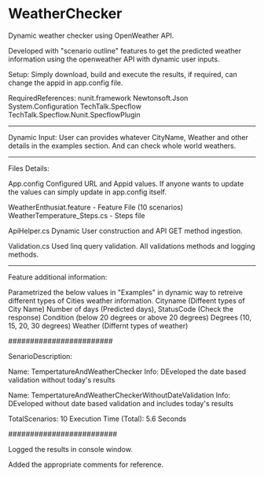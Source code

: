 # WeatherChecker
Dynamic weather checker using OpenWeather API.

Developed with "scenario outline" features to get the predicted weather information using the openweather API with dynamic user inputs.

Setup:
Simply download, build and execute the results, if required, can change the appid in app.config file.

RequiredReferences:
nunit.framework
Newtonsoft.Json
System.Configuration
TechTalk.Specflow
TechTalk.Specflow.Nunit.SpecflowPlugin


******************

Dynamic Input:
User can provides whatever CityName, Weather and other details in the examples section. And can check whole world weathers.

*******************

Files Details:

App.config
Configured URL and Appid values. If anyone wants to update the values can simply update in app.config itself.

WeatherEnthusiat.feature - Feature File (10 scenarios)
WeatherTemperature_Steps.cs - Steps file

ApiHelper.cs
Dynamic User construction and API GET method ingestion.

Validation.cs
Used linq query validation.
All validations methods and logging methods.

*******************

Feature additional information:

Parametrized the below values in "Examples" in dynamic way to retreive different types of Cities weather information.
    Cityname (Diffeent types of City Name)
    Number of days (Predicted days),
    StatusCode (Check the response)
    Condition (below 20 degrees or above 20 degrees)
    Degrees (10, 15, 20, 30 degrees)
    Weather (Differnt types of weather)
 
 ########################
 
 SenarioDescription:
 
 Name: TempertatureAndWeatherChecker
 Info: DEveloped the date based validation without today's results
 
 Name: TempertatureAndWeatherCheckerWithoutDateValidation
 Info: DEveloped without date based validation and includes today's results
 
 TotalScenarios: 10
 Execution Time (Total): 5.6 Seconds
 
 #########################
 
 Logged the results in console window.
 
 Added the appropriate comments for reference.
